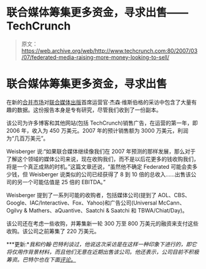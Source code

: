 # 联合媒体筹集更多资金，寻求出售——TechCrunch

> 原文：<https://web.archive.org/web/http://www.techcrunch.com:80/2007/03/07/federated-media-raising-more-money-looking-to-sell/>

# 联合媒体筹集更多资金，寻求出售

 [](https://web.archive.org/web/20220819043351/http://fmpub.net/) 在新的[合并市场](https://web.archive.org/web/20220819043351/http://www.mergermarket.com/)对[联合媒体出版](https://web.archive.org/web/20220819043351/http://fmpub.net/)首席运营官·杰森·维斯伯格的采访中包含了大量有趣的数据。这份报告本身是专有研究，尽管我们收到了一份副本。

该公司为许多博客和其他网站(包括 TechCrunch)销售广告，在运营的第一年，即 2006 年，收入为 450 万美元。2007 年的预计销售额为 3000 万美元，利润为“几百万美元”。

Weisberger 说:“如果联合媒体继续像我们在 2007 年预测的那样发展，那么对于了解这个领域的媒体公司来说，现在收购我们，而不是以后花更多的钱收购我们，将是一个真正成熟的时机。”这篇文章还说，“虽然他不确定 Federated 可能会卖多少钱，但 Weisberger 说类似的公司已经获得了 8 到 10 倍的总收入……出售该公司的另一个可能估值是 25 倍的 EBITDA。”

Weisberger 提到了一系列可能的收购者，包括媒体公司(提到了 AOL、CBS、Google、IAC/Interactive、Fox、Yahoo)和广告公司(Universal McCann、Ogilvy & Mathers、aQuantive、Saatchi & Saatchi 和 TBWA/Chiat/Day)。

该公司还在考虑一些收购，并筹集新一轮 300 万至 800 万美元的融资来支付这些收购。该公司之前筹集了 220 万美元。

***更新:**我和约翰·巴特利谈过，他说这次采访是在这样一种印象下进行的，即它将仅用作背景材料，而且他们无意在近期出售该公司。他还表示，公司目前不积极筹资。巴特尔也在下面[评论。](https://web.archive.org/web/20220819043351/http://federatedmedia.net/)*